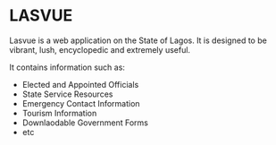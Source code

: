 LASVUE
======

Lasvue is a web application on the State of Lagos. It is designed to be vibrant, lush, encyclopedic and extremely useful.

It contains information such as: 

* Elected and Appointed Officials
* State Service Resources
* Emergency Contact Information
* Tourism Information
* Downlaodable Government Forms
* etc
